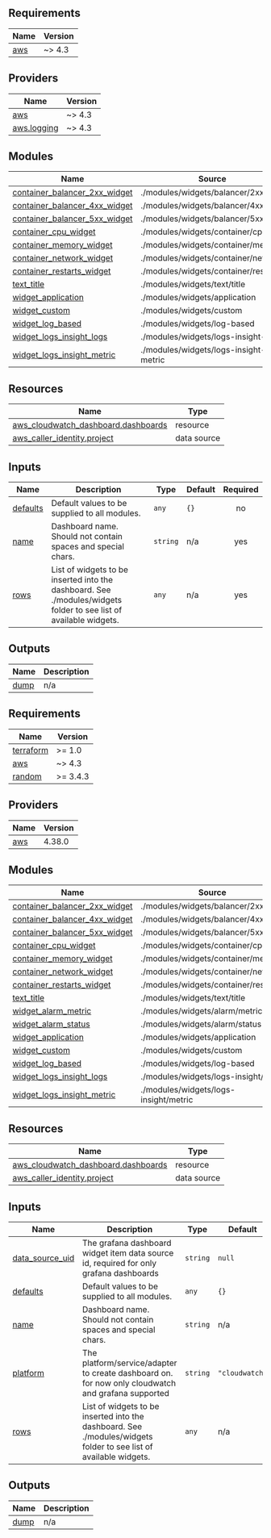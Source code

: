 <!-- BEGIN_TF_DOCS -->
## Requirements

| Name | Version |
|------|---------|
| <a name="requirement_aws"></a> [aws](#requirement\_aws) | ~> 4.3 |

## Providers

| Name | Version |
|------|---------|
| <a name="provider_aws"></a> [aws](#provider\_aws) | ~> 4.3 |
| <a name="provider_aws.logging"></a> [aws.logging](#provider\_aws.logging) | ~> 4.3 |

## Modules

| Name | Source | Version |
|------|--------|---------|
| <a name="module_container_balancer_2xx_widget"></a> [container\_balancer\_2xx\_widget](#module\_container\_balancer\_2xx\_widget) | ./modules/widgets/balancer/2xx | n/a |
| <a name="module_container_balancer_4xx_widget"></a> [container\_balancer\_4xx\_widget](#module\_container\_balancer\_4xx\_widget) | ./modules/widgets/balancer/4xx | n/a |
| <a name="module_container_balancer_5xx_widget"></a> [container\_balancer\_5xx\_widget](#module\_container\_balancer\_5xx\_widget) | ./modules/widgets/balancer/5xx | n/a |
| <a name="module_container_cpu_widget"></a> [container\_cpu\_widget](#module\_container\_cpu\_widget) | ./modules/widgets/container/cpu | n/a |
| <a name="module_container_memory_widget"></a> [container\_memory\_widget](#module\_container\_memory\_widget) | ./modules/widgets/container/memory | n/a |
| <a name="module_container_network_widget"></a> [container\_network\_widget](#module\_container\_network\_widget) | ./modules/widgets/container/network | n/a |
| <a name="module_container_restarts_widget"></a> [container\_restarts\_widget](#module\_container\_restarts\_widget) | ./modules/widgets/container/restarts | n/a |
| <a name="module_text_title"></a> [text\_title](#module\_text\_title) | ./modules/widgets/text/title | n/a |
| <a name="module_widget_application"></a> [widget\_application](#module\_widget\_application) | ./modules/widgets/application | n/a |
| <a name="module_widget_custom"></a> [widget\_custom](#module\_widget\_custom) | ./modules/widgets/custom | n/a |
| <a name="module_widget_log_based"></a> [widget\_log\_based](#module\_widget\_log\_based) | ./modules/widgets/log-based | n/a |
| <a name="module_widget_logs_insight_logs"></a> [widget\_logs\_insight\_logs](#module\_widget\_logs\_insight\_logs) | ./modules/widgets/logs-insight-logs | n/a |
| <a name="module_widget_logs_insight_metric"></a> [widget\_logs\_insight\_metric](#module\_widget\_logs\_insight\_metric) | ./modules/widgets/logs-insight-metric | n/a |

## Resources

| Name | Type |
|------|------|
| [aws_cloudwatch_dashboard.dashboards](https://registry.terraform.io/providers/hashicorp/aws/latest/docs/resources/cloudwatch_dashboard) | resource |
| [aws_caller_identity.project](https://registry.terraform.io/providers/hashicorp/aws/latest/docs/data-sources/caller_identity) | data source |

## Inputs

| Name | Description | Type | Default | Required |
|------|-------------|------|---------|:--------:|
| <a name="input_defaults"></a> [defaults](#input\_defaults) | Default values to be supplied to all modules. | `any` | `{}` | no |
| <a name="input_name"></a> [name](#input\_name) | Dashboard name. Should not contain spaces and special chars. | `string` | n/a | yes |
| <a name="input_rows"></a> [rows](#input\_rows) | List of widgets to be inserted into the dashboard. See ./modules/widgets folder to see list of available widgets. | `any` | n/a | yes |

## Outputs

| Name | Description |
|------|-------------|
| <a name="output_dump"></a> [dump](#output\_dump) | n/a |
<!-- END_TF_DOCS -->
<!-- BEGINNING OF PRE-COMMIT-TERRAFORM DOCS HOOK -->
## Requirements

| Name | Version |
|------|---------|
| <a name="requirement_terraform"></a> [terraform](#requirement\_terraform) | >= 1.0 |
| <a name="requirement_aws"></a> [aws](#requirement\_aws) | ~> 4.3 |
| <a name="requirement_random"></a> [random](#requirement\_random) | >= 3.4.3 |

## Providers

| Name | Version |
|------|---------|
| <a name="provider_aws"></a> [aws](#provider\_aws) | 4.38.0 |

## Modules

| Name | Source | Version |
|------|--------|---------|
| <a name="module_container_balancer_2xx_widget"></a> [container\_balancer\_2xx\_widget](#module\_container\_balancer\_2xx\_widget) | ./modules/widgets/balancer/2xx | n/a |
| <a name="module_container_balancer_4xx_widget"></a> [container\_balancer\_4xx\_widget](#module\_container\_balancer\_4xx\_widget) | ./modules/widgets/balancer/4xx | n/a |
| <a name="module_container_balancer_5xx_widget"></a> [container\_balancer\_5xx\_widget](#module\_container\_balancer\_5xx\_widget) | ./modules/widgets/balancer/5xx | n/a |
| <a name="module_container_cpu_widget"></a> [container\_cpu\_widget](#module\_container\_cpu\_widget) | ./modules/widgets/container/cpu | n/a |
| <a name="module_container_memory_widget"></a> [container\_memory\_widget](#module\_container\_memory\_widget) | ./modules/widgets/container/memory | n/a |
| <a name="module_container_network_widget"></a> [container\_network\_widget](#module\_container\_network\_widget) | ./modules/widgets/container/network | n/a |
| <a name="module_container_restarts_widget"></a> [container\_restarts\_widget](#module\_container\_restarts\_widget) | ./modules/widgets/container/restarts | n/a |
| <a name="module_text_title"></a> [text\_title](#module\_text\_title) | ./modules/widgets/text/title | n/a |
| <a name="module_widget_alarm_metric"></a> [widget\_alarm\_metric](#module\_widget\_alarm\_metric) | ./modules/widgets/alarm/metric | n/a |
| <a name="module_widget_alarm_status"></a> [widget\_alarm\_status](#module\_widget\_alarm\_status) | ./modules/widgets/alarm/status | n/a |
| <a name="module_widget_application"></a> [widget\_application](#module\_widget\_application) | ./modules/widgets/application | n/a |
| <a name="module_widget_custom"></a> [widget\_custom](#module\_widget\_custom) | ./modules/widgets/custom | n/a |
| <a name="module_widget_log_based"></a> [widget\_log\_based](#module\_widget\_log\_based) | ./modules/widgets/log-based | n/a |
| <a name="module_widget_logs_insight_logs"></a> [widget\_logs\_insight\_logs](#module\_widget\_logs\_insight\_logs) | ./modules/widgets/logs-insight/logs | n/a |
| <a name="module_widget_logs_insight_metric"></a> [widget\_logs\_insight\_metric](#module\_widget\_logs\_insight\_metric) | ./modules/widgets/logs-insight/metric | n/a |

## Resources

| Name | Type |
|------|------|
| [aws_cloudwatch_dashboard.dashboards](https://registry.terraform.io/providers/hashicorp/aws/latest/docs/resources/cloudwatch_dashboard) | resource |
| [aws_caller_identity.project](https://registry.terraform.io/providers/hashicorp/aws/latest/docs/data-sources/caller_identity) | data source |

## Inputs

| Name | Description | Type | Default | Required |
|------|-------------|------|---------|:--------:|
| <a name="input_data_source_uid"></a> [data\_source\_uid](#input\_data\_source\_uid) | The grafana dashboard widget item data source id, required for only grafana dashboards | `string` | `null` | no |
| <a name="input_defaults"></a> [defaults](#input\_defaults) | Default values to be supplied to all modules. | `any` | `{}` | no |
| <a name="input_name"></a> [name](#input\_name) | Dashboard name. Should not contain spaces and special chars. | `string` | n/a | yes |
| <a name="input_platform"></a> [platform](#input\_platform) | The platform/service/adapter to create dashboard on. for now only cloudwatch and grafana supported | `string` | `"cloudwatch"` | no |
| <a name="input_rows"></a> [rows](#input\_rows) | List of widgets to be inserted into the dashboard. See ./modules/widgets folder to see list of available widgets. | `any` | n/a | yes |

## Outputs

| Name | Description |
|------|-------------|
| <a name="output_dump"></a> [dump](#output\_dump) | n/a |
<!-- END OF PRE-COMMIT-TERRAFORM DOCS HOOK -->
